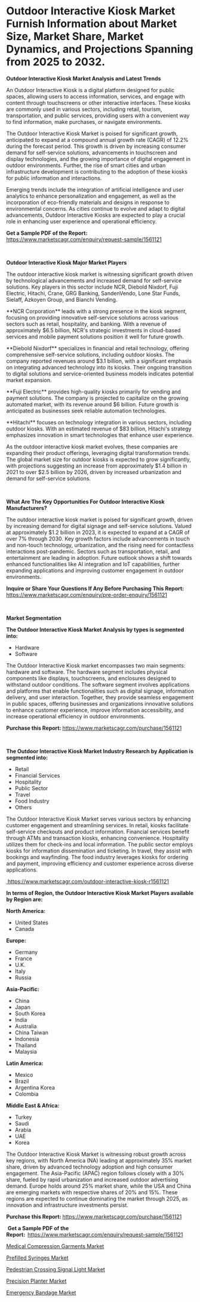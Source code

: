 <p><h1>Outdoor Interactive Kiosk Market Furnish Information about Market Size, Market Share, Market Dynamics, and Projections Spanning from 2025 to 2032.</h1></p><p><strong>Outdoor Interactive Kiosk Market Analysis and Latest Trends</strong></p>
<p><p>An Outdoor Interactive Kiosk is a digital platform designed for public spaces, allowing users to access information, services, and engage with content through touchscreens or other interactive interfaces. These kiosks are commonly used in various sectors, including retail, tourism, transportation, and public services, providing users with a convenient way to find information, make purchases, or navigate environments.</p><p>The Outdoor Interactive Kiosk Market is poised for significant growth, anticipated to expand at a compound annual growth rate (CAGR) of 12.2% during the forecast period. This growth is driven by increasing consumer demand for self-service solutions, advancements in touchscreen and display technologies, and the growing importance of digital engagement in outdoor environments. Further, the rise of smart cities and urban infrastructure development is contributing to the adoption of these kiosks for public information and interactions. </p><p>Emerging trends include the integration of artificial intelligence and user analytics to enhance personalization and engagement, as well as the incorporation of eco-friendly materials and designs in response to environmental concerns. As cities continue to evolve and adapt to digital advancements, Outdoor Interactive Kiosks are expected to play a crucial role in enhancing user experience and operational efficiency.</p></p>
<p><strong>Get a Sample PDF of the Report:&nbsp;</strong> <a href="https://www.marketscagr.com/enquiry/request-sample/1561121?utm_campaign=2012&utm_medium=2&utm_source=Github&utm_content=ia&utm_term=08042025&utm_id=outdoor-interactive-kiosk">https://www.marketscagr.com/enquiry/request-sample/1561121</a></p>
<p>&nbsp;</p>
<p><strong>Outdoor Interactive Kiosk Major Market Players</strong></p>
<p><p>The outdoor interactive kiosk market is witnessing significant growth driven by technological advancements and increased demand for self-service solutions. Key players in this sector include NCR, Diebold Nixdorf, Fuji Electric, Hitachi, Crane, GRG Banking, SandenVendo, Lone Star Funds, Sielaff, Azkoyen Group, and Bianchi Vending.</p><p>**NCR Corporation** leads with a strong presence in the kiosk segment, focusing on providing innovative self-service solutions across various sectors such as retail, hospitality, and banking. With a revenue of approximately $6.5 billion, NCR's strategic investments in cloud-based services and mobile payment solutions position it well for future growth.</p><p>**Diebold Nixdorf** specializes in financial and retail technology, offering comprehensive self-service solutions, including outdoor kiosks. The company reported revenues around $3.1 billion, with a significant emphasis on integrating advanced technology into its kiosks. Their ongoing transition to digital solutions and service-oriented business models indicates potential market expansion.</p><p>**Fuji Electric** provides high-quality kiosks primarily for vending and payment solutions. The company is projected to capitalize on the growing automated market, with its revenue around $6 billion. Future growth is anticipated as businesses seek reliable automation technologies.</p><p>**Hitachi** focuses on technology integration in various sectors, including outdoor kiosks. With an estimated revenue of $83 billion, Hitachi's strategy emphasizes innovation in smart technologies that enhance user experience.</p><p>As the outdoor interactive kiosk market evolves, these companies are expanding their product offerings, leveraging digital transformation trends. The global market size for outdoor kiosks is expected to grow significantly, with projections suggesting an increase from approximately $1.4 billion in 2021 to over $2.5 billion by 2026, driven by increased urbanization and demand for self-service solutions.</p></p>
<p>&nbsp;</p>
<p><strong>What Are The Key Opportunities For Outdoor Interactive Kiosk Manufacturers?</strong></p>
<p><p>The outdoor interactive kiosk market is poised for significant growth, driven by increasing demand for digital signage and self-service solutions. Valued at approximately $1.2 billion in 2023, it is expected to expand at a CAGR of over 7% through 2030. Key growth factors include advancements in touch and non-touch technology, urbanization, and the rising need for contactless interactions post-pandemic. Sectors such as transportation, retail, and entertainment are leading in adoption. Future outlook shows a shift towards enhanced functionalities like AI integration and IoT capabilities, further expanding applications and improving customer engagement in outdoor environments.</p></p>
<p><strong>Inquire or Share Your Questions If Any Before Purchasing This Report:</strong> <a href="https://www.marketscagr.com/enquiry/pre-order-enquiry/1561121?utm_campaign=2012&utm_medium=2&utm_source=Github&utm_content=ia&utm_term=08042025&utm_id=outdoor-interactive-kiosk">https://www.marketscagr.com/enquiry/pre-order-enquiry/1561121</a></p>
<p>&nbsp;</p>
<p><strong>Market Segmentation</strong></p>
<p><strong>The Outdoor Interactive Kiosk Market Analysis by types is segmented into:</strong></p>
<p><ul><li>Hardware</li><li>Software</li></ul></p>
<p><p>The Outdoor Interactive Kiosk market encompasses two main segments: hardware and software. The hardware segment includes physical components like displays, touchscreens, and enclosures designed to withstand outdoor conditions. The software segment involves applications and platforms that enable functionalities such as digital signage, information delivery, and user interaction. Together, they provide seamless engagement in public spaces, offering businesses and organizations innovative solutions to enhance customer experience, improve information accessibility, and increase operational efficiency in outdoor environments.</p></p>
<p><strong>Purchase this Report:&nbsp;</strong><a href="https://www.marketscagr.com/purchase/1561121?utm_campaign=2012&utm_medium=2&utm_source=Github&utm_content=ia&utm_term=08042025&utm_id=outdoor-interactive-kiosk">https://www.marketscagr.com/purchase/1561121</a></p>
<p>&nbsp;</p>
<p><strong>The Outdoor Interactive Kiosk Market Industry Research by Application is segmented into:</strong></p>
<p><ul><li>Retail</li><li>Financial Services</li><li>Hospitality</li><li>Public Sector</li><li>Travel</li><li>Food Industry</li><li>Others</li></ul></p>
<p><p>The Outdoor Interactive Kiosk Market serves various sectors by enhancing customer engagement and streamlining services. In retail, kiosks facilitate self-service checkouts and product information. Financial services benefit through ATMs and transaction kiosks, enhancing convenience. Hospitality utilizes them for check-ins and local information. The public sector employs kiosks for information dissemination and ticketing. In travel, they assist with bookings and wayfinding. The food industry leverages kiosks for ordering and payment, improving efficiency and customer experience across diverse applications.</p></p>
<p><a href="https://www.marketscagr.com/outdoor-interactive-kiosk-r1561121?utm_campaign=2012&utm_medium=2&utm_source=Github&utm_content=ia&utm_term=08042025&utm_id=outdoor-interactive-kiosk">&nbsp;https://www.marketscagr.com/outdoor-interactive-kiosk-r1561121</a></p>
<p><strong>In terms of Region, the Outdoor Interactive Kiosk Market Players available by Region are:</strong></p>
<p>
    <p> <strong> North America: </strong>
        <ul>
            <li>United States</li>
            <li>Canada</li>
        </ul>
        </p> 
    <p> <strong> Europe: </strong>
        <ul>
            <li>Germany</li>
            <li>France</li>
            <li>U.K.</li>
            <li>Italy</li>
            <li>Russia</li>
        </ul>
        </p> 
    <p> <strong> Asia-Pacific: </strong>
        <ul>
            <li>China</li>
            <li>Japan</li>
            <li>South Korea</li>
            <li>India</li>
            <li>Australia</li>
            <li>China Taiwan</li>
            <li>Indonesia</li>
            <li>Thailand</li>
            <li>Malaysia</li>
        </ul>
        </p> 
    <p> <strong> Latin America: </strong>
        <ul>
            <li>Mexico</li>
            <li>Brazil</li>
            <li>Argentina Korea</li>
            <li>Colombia</li>
        </ul>
        </p> 
    <p> <strong> Middle East & Africa: </strong>
        <ul>
            <li>Turkey</li>
            <li>Saudi</li>
            <li>Arabia</li>
            <li>UAE</li>
            <li>Korea</li>
        </ul>
    </p>
    </p>
<p><p>The Outdoor Interactive Kiosk Market is witnessing robust growth across key regions, with North America (NA) leading at approximately 35% market share, driven by advanced technology adoption and high consumer engagement. The Asia-Pacific (APAC) region follows closely with a 30% share, fueled by rapid urbanization and increased outdoor advertising demand. Europe holds around 25% market share, while the USA and China are emerging markets with respective shares of 20% and 15%. These regions are expected to continue dominating the market through 2025, as innovation and infrastructure investments persist.</p></p>
<p><strong>Purchase this Report: </strong><a href="https://www.marketscagr.com/purchase/1561121?utm_campaign=2012&utm_medium=2&utm_source=Github&utm_content=ia&utm_term=08042025&utm_id=outdoor-interactive-kiosk">https://www.marketscagr.com/purchase/1561121</a></p>
<p>&nbsp;<strong>Get a Sample PDF of the Report:&nbsp;&nbsp;</strong><a href="https://www.marketscagr.com/enquiry/request-sample/1561121?utm_campaign=2012&utm_medium=2&utm_source=Github&utm_content=ia&utm_term=08042025&utm_id=outdoor-interactive-kiosk">https://www.marketscagr.com/enquiry/request-sample/1561121</a></p>
<p><strong></strong></p>
<p><p><a href="https://www.linkedin.com/pulse/analyzing-medical-compression-garments-market-revenue-worth-chunc?utm_campaign=2012&utm_medium=2&utm_source=Github&utm_content=ia&utm_term=08042025&utm_id=outdoor-interactive-kiosk">Medical Compression Garments Market</a></p><p><a href="https://www.linkedin.com/pulse/prefilled-syringes-market-industry-trends-forecast-period-from-v3nac?utm_campaign=2012&utm_medium=2&utm_source=Github&utm_content=ia&utm_term=08042025&utm_id=outdoor-interactive-kiosk">Prefilled Syringes Market</a></p><p><a href="https://github.com/ancsyanagha/Market-Research-Report-List-1/blob/main/pedestrian-crossing-signal-light-market.md?utm_campaign=2012&utm_medium=2&utm_source=Github&utm_content=ia&utm_term=08042025&utm_id=outdoor-interactive-kiosk">Pedestrian Crossing Signal Light Market</a></p><p><a href="https://github.com/zoccohaniech/Market-Research-Report-List-1/blob/main/precision-planter-market.md?utm_campaign=2012&utm_medium=2&utm_source=Github&utm_content=ia&utm_term=08042025&utm_id=outdoor-interactive-kiosk">Precision Planter Market</a></p><p><a href="https://www.linkedin.com/pulse/emergency-bandage-market-2025-2032-applications-regional-ckvec?utm_campaign=2012&utm_medium=2&utm_source=Github&utm_content=ia&utm_term=08042025&utm_id=outdoor-interactive-kiosk">Emergency Bandage Market</a></p></p>